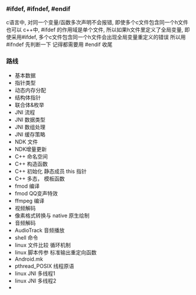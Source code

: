 ### #ifdef, #ifndef, #endif
c语言中, 对同一个变量/函数多次声明不会报错, 即使多个c文件包含同一个h文件也可以
c++中, #ifdef 的作用域是单个文件, 所以如果h文件里定义了全局变量, 即使采用#ifdef, 多个c文件包含同一个h文件会出现全局变量重定义的错误
所以用 #ifndef  先判断一下
记得都需要用 #endif 收尾


### 路线
* 基本数据
* 指针类型
* 动态内存分配
*  结构体指针
*  联合体&枚举
* JNI 流程
* JNI 数据类型
* JNI 数组处理
* JNI 缓存策略
* NDK 文件
* NDK增量更新
* C++ 命名空间
* C++ 构造函数
* C++ 初始化 静态成员 this 指针
* C++ 多态， 模板函数
* fmod 编译
* fmod QQ变声特效
* ffmpeg 编译
*  视频解码
*  像素格式转换与 native 原生绘制
*  音频解码
*  AudioTrack 音频播放
* shell 命令
* linux 文件比较 循环机制
* linux 脚本传参  标准输出重定向函数
* Android.mk
* pthread_POSIX 线程原语
* linux JNI 多线程1
* linux JNI 多线程2
*
